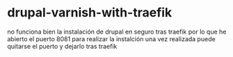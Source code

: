 # drupal-varnish-with-traefik
no funciona bien la instalación de drupal en seguro tras traefik
por lo que he abierto el puerto 8081 para realizar la instalción
una vez realizada puede quitarse el puerto y dejarlo tras traefik
